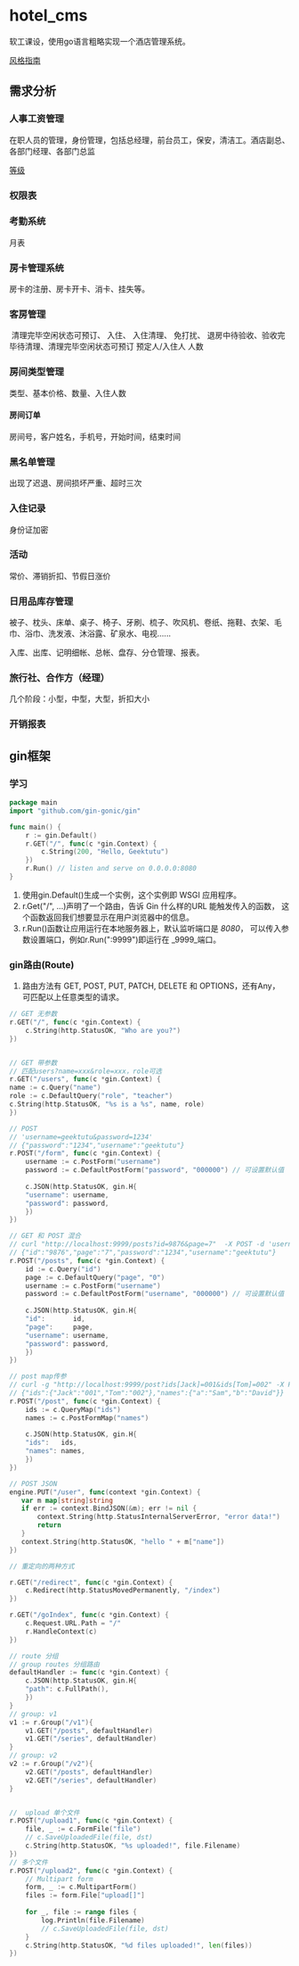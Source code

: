 # hotel_cms
软工课设，使用go语言粗略实现一个酒店管理系统。

[风格指南](https://www.oschina.net/news/110525/uber-go-style-guide)

## 需求分析

### 人事工资管理

在职人员的管理，身份管理，包括总经理，前台员工，保安，清洁工。酒店副总、各部门经理、各部门总监

[等级](https://wenku.baidu.com/view/f3d03db6ad51f01dc381f123.html)

### 权限表





### 考勤系统



月表



### 房卡管理系统

房卡的注册、房卡开卡、消卡、挂失等。

### 客房管理

​	清理完毕空闲状态可预订、 入住、 入住清理、 免打扰、 退房中待验收、验收完毕待清理、清理完毕空闲状态可预订  预定人/入住人  人数



### 房间类型管理

类型、基本价格、数量、入住人数



#### 房间订单

房间号，客户姓名，手机号，开始时间，结束时间



### 黑名单管理

出现了迟退、房间损坏严重、超时三次



### 入住记录

身份证加密



### 活动

常价、滞销折扣、节假日涨价



### 日用品库存管理

被子、枕头、床单、桌子、椅子、牙刷、梳子、吹风机、卷纸、拖鞋、衣架、毛巾、浴巾、洗发液、沐浴露、矿泉水、电视......

入库、出库、记明细帐、总帐、盘存、分仓管理、报表。

### 旅行社、合作方（经理）

几个阶段：小型，中型，大型，折扣大小

### 开销报表


## gin框架

### 学习

```go
package main
import "github.com/gin-gonic/gin"

func main() {
	r := gin.Default()
	r.GET("/", func(c *gin.Context) {
		c.String(200, "Hello, Geektutu")
	})
	r.Run() // listen and serve on 0.0.0.0:8080
}
```

1. 使用gin.Default()生成一个实例，这个实例即 WSGI 应用程序。
2. r.Get("/", ...)声明了一个路由，告诉 Gin 什么样的URL 能触发传入的函数，
这个函数返回我们想要显示在用户浏览器中的信息。
3. r.Run()函数让应用运行在本地服务器上，默认监听端口是 _8080_，
   可以传入参数设置端口，例如r.Run(":9999")即运行在 _9999_端口。


### gin路由(Route)

1. 路由方法有 GET, POST, PUT, PATCH, DELETE 和 OPTIONS，还有Any，
可匹配以上任意类型的请求。

```go
// GET 无参数
r.GET("/", func(c *gin.Context) {
	c.String(http.StatusOK, "Who are you?")
})


// GET 带参数 
// 匹配users?name=xxx&role=xxx，role可选
r.GET("/users", func(c *gin.Context) {
name := c.Query("name")
role := c.DefaultQuery("role", "teacher")
c.String(http.StatusOK, "%s is a %s", name, role)
})

// POST
// 'username=geektutu&password=1234'
// {"password":"1234","username":"geektutu"}
r.POST("/form", func(c *gin.Context) {
    username := c.PostForm("username")
    password := c.DefaultPostForm("password", "000000") // 可设置默认值
    
    c.JSON(http.StatusOK, gin.H{
    "username": username,
    "password": password,
    })
})

// GET 和 POST 混合
// curl "http://localhost:9999/posts?id=9876&page=7"  -X POST -d 'username=geektutu&password=1234'
// {"id":"9876","page":"7","password":"1234","username":"geektutu"}
r.POST("/posts", func(c *gin.Context) {
    id := c.Query("id")
    page := c.DefaultQuery("page", "0")
    username := c.PostForm("username")
    password := c.DefaultPostForm("username", "000000") // 可设置默认值
    
    c.JSON(http.StatusOK, gin.H{
    "id":       id,
    "page":     page,
    "username": username,
    "password": password,
    })
})

// post map传参
// curl -g "http://localhost:9999/post?ids[Jack]=001&ids[Tom]=002" -X POST -d 'names[a]=Sam&names[b]=David'
// {"ids":{"Jack":"001","Tom":"002"},"names":{"a":"Sam","b":"David"}}
r.POST("/post", func(c *gin.Context) {
    ids := c.QueryMap("ids")
    names := c.PostFormMap("names")
    
    c.JSON(http.StatusOK, gin.H{
    "ids":   ids,
    "names": names,
    })
})

// POST JSON 
engine.PUT("/user", func(context *gin.Context) {
   var m map[string]string
   if err := context.BindJSON(&m); err != nil {
       context.String(http.StatusInternalServerError, "error data!")
       return
   }
   context.String(http.StatusOK, "hello " + m["name"])
})

// 重定向的两种方式

r.GET("/redirect", func(c *gin.Context) {
    c.Redirect(http.StatusMovedPermanently, "/index")
})

r.GET("/goIndex", func(c *gin.Context) {
    c.Request.URL.Path = "/"
    r.HandleContext(c)
})

// route 分组
// group routes 分组路由
defaultHandler := func(c *gin.Context) {
    c.JSON(http.StatusOK, gin.H{
    "path": c.FullPath(),
    })
}
// group: v1
v1 := r.Group("/v1"){
    v1.GET("/posts", defaultHandler)
    v1.GET("/series", defaultHandler)
}
// group: v2
v2 := r.Group("/v2"){
    v2.GET("/posts", defaultHandler)
    v2.GET("/series", defaultHandler)
}


//  upload 单个文件
r.POST("/upload1", func(c *gin.Context) {
    file, _ := c.FormFile("file")
    // c.SaveUploadedFile(file, dst)
    c.String(http.StatusOK, "%s uploaded!", file.Filename)
})
// 多个文件
r.POST("/upload2", func(c *gin.Context) {
    // Multipart form
    form, _ := c.MultipartForm()
    files := form.File["upload[]"]
    
    for _, file := range files {
        log.Println(file.Filename)
        // c.SaveUploadedFile(file, dst)
    }
    c.String(http.StatusOK, "%d files uploaded!", len(files))
})


```
